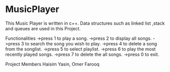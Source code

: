 # MusicPlayer
This Music Player is written in c++. Data structures such as linked list ,stack and queues are used in this Project.

Functionalities 
	  ->press 1 to play a song.
          ->press 2 to display all songs.
	  ->press 3 to search the song you wish to play.
	  ->press 4 to delete a song from the songlist.
	  ->press 5 to select playlist.
	  ->press 6 to play the most recently played songs.
	  ->press 7 to delete the all songs.
	  ->press 0 to exit.

Project Members
Haisim Yasin,
Omer Farooq

